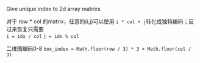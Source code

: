 Give unique index to 2d array matrixs

对于 row * col 的matrix，任意的(i,j)可以使用 `i * col + j`转化成独特编码；反过来恢复只需要  
`i = idx / col`
`j = idx % col`

二维图编码0-8
`box_index = Math.floor(row / 3) * 3 + Math.floor(col / 3)`